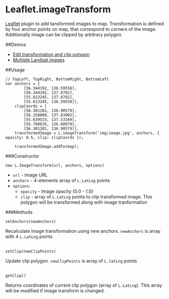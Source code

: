 Leaflet.imageTransform
======================

[Leaflet](http://leafletjs.com/) plugin to add tansformed images to map. Transformation is defined by four anchor points on map, that correspond to corners of the image. Additionally image can be clipped by arbitrary polygon.

##Demos

  * [Edit transformation and clip polygon](http://scanex.github.io/Leaflet.imageTransform/examples/Editing.html)
  * [Multiple Landsat images](http://scanex.github.io/Leaflet.imageTransform/examples/Landsat8.html)


##Usage

```
// TopLeft, TopRight, BottomRight, BottomLeft
var anchors = [
        [56.344192, 136.59558], 
        [56.344192, 137.8782],
        [55.613245, 137.8782],
        [55.613245, 136.59558]],
    clipCoords = [
        [56.301281, 136.90579],
        [56.150009, 137.83902],
        [55.639533, 137.53169],
        [55.788635, 136.60979],
        [56.301281, 136.90579]],
    transformedImage = L.imageTransform('img/image.jpg', anchors, { opacity: 0.5, clip: clipCoords });
    
    transformedImage.addTo(map);
```

###Constructor

```
new L.ImageTransform(url, anchors, options)
```

  * `url` - image URL
  * `anchors` - 4-elements array of `L.LatLng` points
  * `options`:
    * `opacity` - Image opacity (0.0 - 1.0)
    * `clip` - array of `L.LatLng` points to clip transformed image. This polygon will be transformed along with image tranformation

###Methods

```
setAnchors(newAnchors)
```
Recalculate image transformation using new anchors. `newAnchors` is array with 4 `L.LatLng` points
<br><br>

```
setClip(newClipPoints)
```
Update clip polygon. `newClipPoints` is array of `L.latLng` points
<br><br>

```
getClip()
```
Returns coordinates of current clip polygon (array of `L.LatLng`). This array will be modified if image transform is changed.
